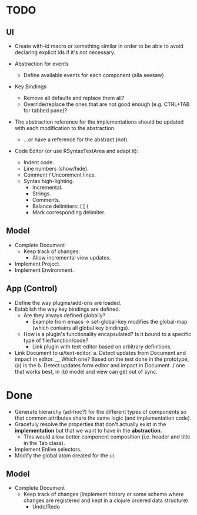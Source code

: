 TODO
====

  UI
  --
  
  - Create with-id macro or something similar in order to be able to avoid declaring explicit ids if it's not necessary.
  - Abstraction for events
    - Define available events for each component (alla seesaw)
  - Key Bindings
    - Remove all defaults and replace them all?
    - Override/replace the ones that are not good enough (e.g. CTRL+TAB for tabbed pane)?
  - The abstraction reference for the implementations should be updated with each modification to the abstraction.
    - ...or have a reference for the abstract (not).
  
  - Code Editor (or use RSyntaxTextArea and adapt it):
    - Indent code.
    - Line numbers (show/hide).
    - Comment / Uncomment lines.
    - Syntax high-lighting.
      - Incremental.
      - Strings.
      - Comments.
      - Balance delimiters: ( [ {
      - Mark corresponding delimiter.
  
  Model
  -----
  
  - Complete Document
    - Keep track of changes:
      - Allow incremental view updates.
  - Implement Project.
  - Implement Environment.
  
  App (Control)
  -------------
  
  - Define the way plugins/add-ons are loaded.
  - Establish the way key bindings are defined.
    - Are they always defined globally?
      - Example from emacs -> set-global-key modifies the global-map (which contains all global key bindings).
    - How is a plugin's functionality encapsulated? Is it bound to a specific type of file/function/code?
      - Link plugin with text-editor based on arbitrary definitions.
  - Link Document to ui/text-editor.
    a. Detect updates from Document and impact in editor. \__ Which one? Based on the test done in the prototype, (a) is the
    b. Detect updates form editor and impact in Document. /              one that works best, in (b) model and view can get out of sync.
    
Done
====
  - Generate hierarchy (ad-hoc?) for the different types of components so that common attributes share the same logic (and implementation code).
  - Gracefuly resolve the properties that don't actually exist in the **implementation** but that we want to have in the **abstraction**.
    - This would allow better component composition (i.e. header and title in the Tab class).
  - Implement Enlive selectors.
  - Modify the global atom created for the ui.

  Model
  -----
  
  - Complete Document
    - Keep track of changes (implement history or some scheme where changes are registered and kept in a clojure ordered data structure)
      - Undo/Redo
